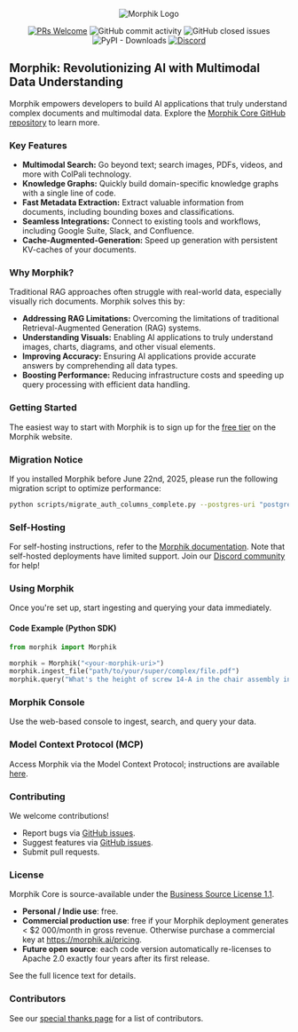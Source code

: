 <p align="center">
  <img alt="Morphik Logo" src="assets/morphik_logo.png">
</p>
<p align="center">
  <a href='http://makeapullrequest.com'><img alt='PRs Welcome' src='https://img.shields.io/badge/PRs-welcome-brightgreen.svg?style=shields'/></a>
  <img alt="GitHub commit activity" src="https://img.shields.io/github/commit-activity/m/morphik-org/morphik-core"/>
  <img alt="GitHub closed issues" src="https://img.shields.io/github/issues-closed/morphik-org/morphik-core"/>
  <img alt="PyPI - Downloads" src="https://img.shields.io/pypi/dm/morphik">
  <a href="https://discord.gg/BwMtv3Zaju"><img alt="Discord" src="https://img.shields.io/discord/1336524712817332276?logo=discord&label=discord"></a>
</p>

## Morphik: Revolutionizing AI with Multimodal Data Understanding

Morphik empowers developers to build AI applications that truly understand complex documents and multimodal data.  Explore the [Morphik Core GitHub repository](https://github.com/morphik-org/morphik-core) to learn more.

### Key Features

*   **Multimodal Search:** Go beyond text; search images, PDFs, videos, and more with ColPali technology.
*   **Knowledge Graphs:** Quickly build domain-specific knowledge graphs with a single line of code.
*   **Fast Metadata Extraction:** Extract valuable information from documents, including bounding boxes and classifications.
*   **Seamless Integrations:** Connect to existing tools and workflows, including Google Suite, Slack, and Confluence.
*   **Cache-Augmented-Generation:** Speed up generation with persistent KV-caches of your documents.

### Why Morphik?

Traditional RAG approaches often struggle with real-world data, especially visually rich documents. Morphik solves this by:

*   **Addressing RAG Limitations:** Overcoming the limitations of traditional Retrieval-Augmented Generation (RAG) systems.
*   **Understanding Visuals:** Enabling AI applications to truly understand images, charts, diagrams, and other visual elements.
*   **Improving Accuracy:** Ensuring AI applications provide accurate answers by comprehending all data types.
*   **Boosting Performance:** Reducing infrastructure costs and speeding up query processing with efficient data handling.

### Getting Started

The easiest way to start with Morphik is to sign up for the [free tier](https://www.morphik.ai/signup) on the Morphik website.

### Migration Notice

If you installed Morphik before June 22nd, 2025, please run the following migration script to optimize performance:

```bash
python scripts/migrate_auth_columns_complete.py --postgres-uri "postgresql+asyncpg://user:pass@host:port/db"
```

###  Self-Hosting

For self-hosting instructions, refer to the [Morphik documentation](https://morphik.ai/docs/getting-started). Note that self-hosted deployments have limited support. Join our [Discord community](https://discord.gg/BwMtv3Zaju) for help!

###  Using Morphik

Once you're set up, start ingesting and querying your data immediately.

####  Code Example (Python SDK)

```python
from morphik import Morphik

morphik = Morphik("<your-morphik-uri>")
morphik.ingest_file("path/to/your/super/complex/file.pdf")
morphik.query("What's the height of screw 14-A in the chair assembly instructions?")
```

###  Morphik Console

Use the web-based console to ingest, search, and query your data.

###  Model Context Protocol (MCP)

Access Morphik via the Model Context Protocol; instructions are available [here](https://morphik.ai/docs/using-morphik/mcp).

### Contributing

We welcome contributions!

*   Report bugs via [GitHub issues](https://github.com/morphik-org/morphik-core/issues).
*   Suggest features via [GitHub issues](https://github.com/morphik-org/morphik-core/issues).
*   Submit pull requests.

### License

Morphik Core is source-available under the [Business Source License 1.1](./LICENSE).

-   **Personal / Indie use**: free.
-   **Commercial production use**: free if your Morphik deployment generates < $2 000/month in gross revenue.
    Otherwise purchase a commercial key at <https://morphik.ai/pricing>.
-   **Future open source**: each code version automatically re-licenses to Apache 2.0 exactly four years after its first release.

See the full licence text for details.

### Contributors

See our [special thanks page](https://morphik.ai/docs/special-thanks) for a list of contributors.